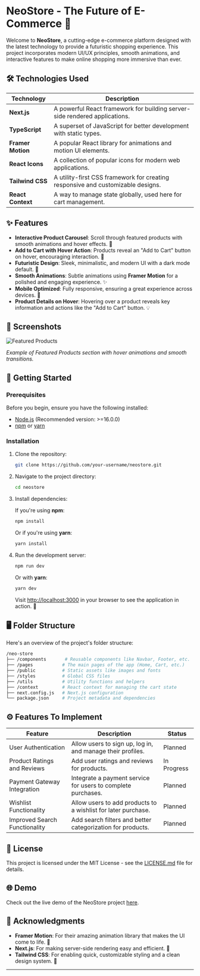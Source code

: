 
# NeoStore - The Future of E-Commerce 🚀

Welcome to **NeoStore**, a cutting-edge e-commerce platform designed with the latest technology to provide a futuristic shopping experience. This project incorporates modern UI/UX principles, smooth animations, and interactive features to make online shopping more immersive than ever.

## 🛠️ Technologies Used

| Technology      | Description                                                                 |
|-----------------|-----------------------------------------------------------------------------|
| **Next.js**     | A powerful React framework for building server-side rendered applications. |
| **TypeScript**  | A superset of JavaScript for better development with static types.          |
| **Framer Motion** | A popular React library for animations and motion UI elements.             |
| **React Icons** | A collection of popular icons for modern web applications.                  |
| **Tailwind CSS**| A utility-first CSS framework for creating responsive and customizable designs. |
| **React Context** | A way to manage state globally, used here for cart management.            |

## ✨ Features

- **Interactive Product Carousel**: Scroll through featured products with smooth animations and hover effects. 📸
- **Add to Cart with Hover Action**: Products reveal an "Add to Cart" button on hover, encouraging interaction. 🛒
- **Futuristic Design**: Sleek, minimalistic, and modern UI with a dark mode default. 🌙
- **Smooth Animations**: Subtle animations using **Framer Motion** for a polished and engaging experience. ✨
- **Mobile Optimized**: Fully responsive, ensuring a great experience across devices. 📱
- **Product Details on Hover**: Hovering over a product reveals key information and actions like the "Add to Cart" button. 💡

## 📸 Screenshots

![Featured Products](https://via.placeholder.com/1200x600.png?text=Featured+Products+Section)

*Example of Featured Products section with hover animations and smooth transitions.*

## 🚀 Getting Started

### Prerequisites

Before you begin, ensure you have the following installed:

- [Node.js](https://nodejs.org/) (Recommended version: >=16.0.0)
- [npm](https://www.npmjs.com/) or [yarn](https://yarnpkg.com/)

### Installation

1. Clone the repository:

   ```bash
   git clone https://github.com/your-username/neostore.git
   ```

2. Navigate to the project directory:

   ```bash
   cd neostore
   ```

3. Install dependencies:

   If you're using **npm**:

   ```bash
   npm install
   ```

   Or if you're using **yarn**:

   ```bash
   yarn install
   ```

4. Run the development server:

   ```bash
   npm run dev
   ```

   Or with **yarn**:

   ```bash
   yarn dev
   ```

   Visit [http://localhost:3000](http://localhost:3000) in your browser to see the application in action. 🎉

## 🖥️ Folder Structure

Here's an overview of the project's folder structure:

```bash
/neo-store
├── /components       # Reusable components like Navbar, Footer, etc.
├── /pages           # The main pages of the app (Home, Cart, etc.)
├── /public          # Static assets like images and fonts
├── /styles          # Global CSS files
├── /utils           # Utility functions and helpers
├── /context         # React context for managing the cart state
├── next.config.js   # Next.js configuration
└── package.json     # Project metadata and dependencies
```

## ⚙️ Features To Implement

| Feature                       | Description                                                           | Status  |
|-------------------------------|-----------------------------------------------------------------------|---------|
| User Authentication            | Allow users to sign up, log in, and manage their profiles.            | Planned |
| Product Ratings and Reviews    | Add user ratings and reviews for products.                            | In Progress |
| Payment Gateway Integration    | Integrate a payment service for users to complete purchases.          | Planned |
| Wishlist Functionality         | Allow users to add products to a wishlist for later purchase.         | Planned |
| Improved Search Functionality  | Add search filters and better categorization for products.            | Planned |

## 📝 License

This project is licensed under the MIT License - see the [LICENSE.md](LICENSE.md) file for details.

## 🌐 Demo

Check out the live demo of the NeoStore project [here](https://neostore-swart.vercel.app/).

## 🎉 Acknowledgments

- **Framer Motion**: For their amazing animation library that makes the UI come to life. 🌟
- **Next.js**: For making server-side rendering easy and efficient. 🚀
- **Tailwind CSS**: For enabling quick, customizable styling and a clean design system. 🎨

---